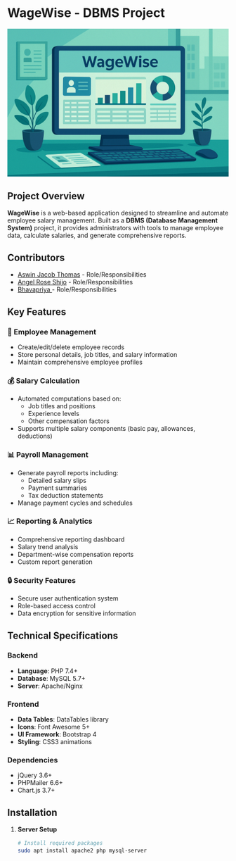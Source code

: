 # WageWise - DBMS Project
![Banner](banner.png)  <!-- Add the URL of your banner image here -->

## Project Overview
**WageWise** is a web-based application designed to streamline and automate employee salary management. Built as a **DBMS (Database Management System)** project, it provides administrators with tools to manage employee data, calculate salaries, and generate comprehensive reports.

## Contributors
- [Aswin Jacob Thomas](https://github.com/AswinJac) - Role/Responsibilities
- [Angel Rose Shijo](https://github.com/username) - Role/Responsibilities
- [Bhavapriya ](https://github.com/username) - Role/Responsibilities

## Key Features
### 📁 Employee Management
- Create/edit/delete employee records
- Store personal details, job titles, and salary information
- Maintain comprehensive employee profiles
### 💰 Salary Calculation
- Automated computations based on:
  - Job titles and positions
  - Experience levels
  - Other compensation factors
- Supports multiple salary components (basic pay, allowances, deductions)
### 📊 Payroll Management
- Generate payroll reports including:
  - Detailed salary slips
  - Payment summaries
  - Tax deduction statements
- Manage payment cycles and schedules
### 📈 Reporting & Analytics
- Comprehensive reporting dashboard
- Salary trend analysis
- Department-wise compensation reports
- Custom report generation
### 🔒 Security Features
- Secure user authentication system
- Role-based access control
- Data encryption for sensitive information
## Technical Specifications
### Backend
- **Language**: PHP 7.4+
- **Database**: MySQL 5.7+
- **Server**: Apache/Nginx
### Frontend
- **Data Tables**: DataTables library
- **Icons**: Font Awesome 5+
- **UI Framework**: Bootstrap 4
- **Styling**: CSS3 animations
### Dependencies
- jQuery 3.6+
- PHPMailer 6.6+
- Chart.js 3.7+
## Installation
1. **Server Setup**
   ```bash
   # Install required packages
   sudo apt install apache2 php mysql-server
